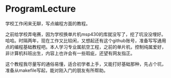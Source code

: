 # ProgramLecture
学校工作闲来无聊，写点编程方面的教程。

之前给学校弄电赛，因为学校换单片机msp430的库就没写了，挖了坑没没埋好。哈哈。时隔两年，现在工作又比较闲，又想起还有这个github账号，准备写写通用点的编程基础教程吧。本人学习专业属航空工程，之前的单片机，控制纯属爱好，非计算机科班出生，内容上也许会有一些瑕疵，还望有网友指正。

这个教程我尽量写的通俗易懂，适合初学者上手，又能打好基础那种，先占个坑，准备从makefile写起，能对刚入门的朋友有所帮助。
